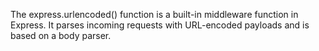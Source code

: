 The express.urlencoded() function is a built-in middleware function in Express. It parses incoming requests with URL-encoded payloads and is based on a body parser.

